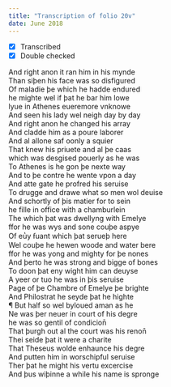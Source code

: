 ```yaml
---
title: "Transcription of folio 20v"
date: June 2018
---
```


- [X] Transcribed
- [X] Double checked

And right anon it ran him in his mynde  
Than siþen his face was so disfigured  
Of maladie þe which he hadde endured  
he mighte wel if þat he bar him lowe  
lyue in Athenes eueremore vnknowe  
And seen his lady wel neigh day by day  
And right anon he changed his array  
And cladde him as a poure laborer  
And al allone saf oonly a squier  
That knew his priuete and al þe caas  
which was desgised pouerly as he was  
To Athenes is he gon þe nexte way  
And to þe contre he wente vpon a day  
And atte gate he profred his seruise  
To drugge and drawe what so men wol deuise  
And schortly of þis matier for to sein  
he fille in office with a chamburlein  
The which þat was dwellyng with Emelye  
ffor he was wys and sone couþe aspye  
Of eu̔y ẜuant which þat serueþ here  
Wel couþe he hewen woode and water bere  
ffor he was yong and mighty for þe nones  
And þerto he was strong and bigge of bones  
To doon þat eny wight him can deuyse  
A yeer or tuo he was in þis seruise  
Page of þe Chambre of Emelye þe brighte  
And Philostrat he seyde þat he highte  
¶ But half so wel byloued aman as he  
Ne was þer neuer in court of his degre  
he was so gentil of condicion̄  
That þurgh out al the court was his renon̄  
Thei seide þat it were a charite  
That Theseus wolde enhaunce his degre  
And putten him in worschipful seruise  
Ther þat he might his vertu excercise  
And þus wiþinne a while his name is spronge  
